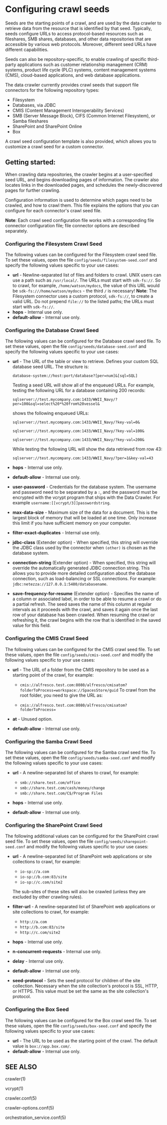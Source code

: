 # Configuring crawl seeds

Seeds are the starting points of a crawl, and are used by the data crawler to retrieve data from the resource that is identified by that seed. Typically, seeds configure URLs to access protocol-based resources such as fileshares, SMB shares, databases, and other data repositories that are accessible by various web protocols. Moreover, different seed URLs have different capabilities.

Seeds can also be repository-specific, to enable crawling of specific third-party applications such as customer relationship management (CRM) systems, product life cycle (PLC) systems, content management systems (CMS), cloud-based applications, and web database applications.

The data crawler currently provides crawl seeds that support file connectors for the following repository types:

*	Filesystem
*	Databases, via JDBC
*	CMIS (Content Management Interoperability Services)
*	SMB (Server Message Block), CIFS (Common Internet Filesystem), or Samba fileshares
*	SharePoint and SharePoint Online
*	Box

A crawl seed configuration template is also provided, which allows you to customize a crawl seed for a custom connector.

## Getting started:

When crawling data repositories, the crawler begins at a user-specified seed URL, and begins downloading pages of information. The crawler also locates links in the downloaded pages, and schedules the newly-discovered pages for further crawling.

Configuration information is used to determine which pages need to be crawled, and how to crawl them. This file explains the options that you can configure for each connector's crawl seed file.

**Note**: Each crawl seed configuration file works with a corresponding file connector configuration file; file connector options are described separately.

### Configuring the Filesystem Crawl Seed

The following values can be configured for the Filesystem crawl seed file. To set these values, open the file `config/seeds/filesystem-seed.conf` and specify the following values specific to your use cases:

*  **url** - Newline-separated list of files and folders to crawl. UNIX users can use a path such as `/usr/local/`.
The URLs must start with `sdk-fs://`. So to crawl, for example, `/home/watson/mydocs`, the value of this URL would be `sdk-fs:///home/watson/mydocs` - the third `/` is necessary!
**Note**: The Filesystem connector uses a custom protocol, `sdk-fs://`, to create a valid URL. Do not prepend `file://` to the listed paths; the URLs must start with `sdk-fs://`.
*  **hops** - Internal use only.
*  **default-allow** - Internal use only.

### Configuring the Database Crawl Seed

The following values can be configured for the Database crawl seed file. To set these values, open the file `config/seeds/database-seed.conf` and specify the following values specific to your use cases:

*  **url** - The URL of the table or view to retrieve. Defines your custom SQL database seed URL. The structure is:

   	`database-system://host:port/database?[per=num]&[sql=SQL]`

   Testing a seed URL will show all of the enqueued URLs. For example, testing the following URL for a database containing 200 records:

   	`sqlserver://test.mycompany.com:1433/WWII_Navy/?per=100&sql=select%20*%20from%20vessel&`

   shows the following enqueued URLs:

   	`sqlserver://test.mycompany.com:1433/WWII_Navy/?key-val=0&`

   	`sqlserver://test.mycompany.com:1433/WWII_Navy/?key-val=100&`

   	`sqlserver://test.mycompany.com:1433/WWII_Navy/?key-val=200&`

   While testing the following URL will show the data retrieved from row 43:

   	`sqlserver://test.mycompany.com:1433/WWII_Navy/?per=1&key-val=43`
*  **hops** - Internal use only.
*  **default-allow** - Internal use only.
*  **user-password** - Credentials for the database system. The username and password need to be separated by a `:`, and the password must be encrypted with the vcrypt program that ships with the Data Crawler. For example `username:[[vcrypt/3]]passwordstring`.
*  **max-data-size** - Maximum size of the data for a document. This is the largest block of memory that will be loaded at one time. Only increase this limit if you have sufficient memory on your computer.
*  **filter-exact-duplicates** - Internal use only.
*  **jdbc-class** (Extender option) - When specified, this string will override the JDBC class used by the connector when `(other)` is chosen as the database system.
*  **connection-string** (Extender option) - When specified, this string will override the automatically generated JDBC connection string. This allows you to provide more detailed configuration about the database connection, such as load-balancing or SSL connections. For example: `jdbc:netezza://127.0.0.1:5480/databasename`.
*  **save-frequency-for-resume** (Extender option) - Specifies the name of a column or associated label, in order to be able to resume a crawl or do a partial refresh. The seed saves the name of this column at regular intervals as it proceeds with the crawl, and saves it again once the last row of your database has been crawled. When resuming the crawl or refreshing it, the crawl begins with the row that is identified in the saved value for this field.

### Configuring the CMIS Crawl Seed

The following values can be configured for the CMIS crawl seed file. To set these values, open the file `config/seeds/cmis-seed.conf` and modify the following values specific to your use cases:

*  **url** - The URL of a folder from the CMIS repository to be used as a starting point of the crawl, for example:

   *  `cmis://alfresco.test.com:8080/alfresco/cmisatom?folderToProcess=workspace://SpacesStore/guid`
   To crawl from the root folder, you need to give the URL as:

   *  `cmis://alfresco.test.com:8080/alfresco/cmisatom?folderToProcess=`
*  **at** - Unused option.
*  **default-allow** - Internal use only.

### Configuring the Samba Crawl Seed

The following values can be configured for the Samba crawl seed file. To set these values, open the file `config/seeds/samba-seed.conf` and modify the following values specific to your use cases:

*  **url** - A newline-separated list of shares to crawl, for example:

   *  `smb://share.test.com/office`
   *  `smb://share.test.com/cash/money/change`
   *  `smb://share.test.com/C$/Program Files`

*  **hops** - Internal use only.
*  **default-allow** - Internal use only.

### Configuring the SharePoint Crawl Seed

The following additional values can be configured for the SharePoint crawl seed file. To set these values, open the file `config/seeds/sharepoint-seed.conf` and modify the following values specific to your use cases:

*  **url** - A newline-separated list of SharePoint web applications or site collections to crawl, for example:

   *  `io-sp://a.com`
   *  `io-sp://b.com:83/site`
   *  `io-sp://c.com/site2`

   The sub-sites of these sites will also be crawled (unless they are excluded by other crawling rules).
*  **filter-url** - A newline-separated list of SharePoint web applications or site collections to crawl, for example:

   *  `http://a.com`
   *  `http://b.com:83/site`
   *  `http://c.com/site2`

*  **hops** - Internal use only.
*  **n-concurrent-requests** - Internal use only.
*  **delay** - Internal use only.
*  **default-allow** - Internal use only.
*  **seed-protocol** - Sets the seed protocol for children of the site collection. Necessary when the site collection's protocol is SSL, HTTP, or HTTPS. This value must be set the same as the site collection's protocol.

### Configuring the Box Seed

The following values can be configured for the Box crawl seed file. To set these values, open the file `config/seeds/box-seed.conf` and specify the following values specific to your use cases:

*  **url** - The URL to be used as the starting point of the crawl. The default value is `box://app.box.com/`.
*  **default-allow** - Internal use only.

## SEE ALSO

crawler(1)

vcrypt(1)

crawler.conf(5)

crawler-options.conf(5)

orchestration_service.conf(5)
